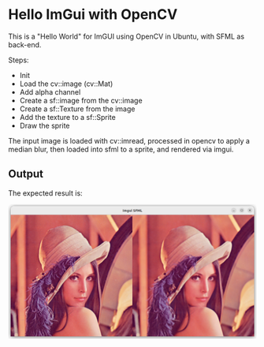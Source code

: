# Hello ImGui with OpenCV

This is a "Hello World" for ImGUI using OpenCV in Ubuntu, with
SFML as back-end.

Steps:
  - Init
  - Load the cv::image (cv::Mat)
  - Add alpha channel
  - Create a sf::image from the cv::image
  - Create a sf::Texture from the image
  - Add the texture to a sf::Sprite
  - Draw the sprite

The input image is loaded with cv::imread, processed in opencv to apply a median
blur, then loaded into sfml to a sprite, and rendered via imgui.

## Output

The expected result is:

![expected.png](docs/expected.png)

